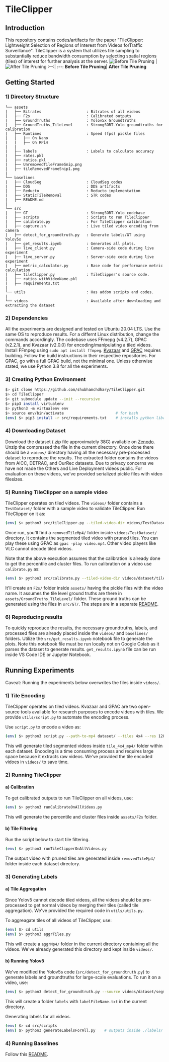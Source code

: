 # TileClipper
## Introduction
This repository contains codes/artifacts for the paper "TileClipper: Lightweight Selection of Regions of Interest from Videos forTraffic Surveillance". TileClipper is a system that utilizes tile sampling to substantially reduce bandwidth consumption by selecting spatial regions (tiles) of interest for further analysis at the server. 
![Before Tile Pruning](assets/UnremovedTileFrameSnip.png) | ![After Tile Pruning](assets/tileRemovedFrameSnip1.png)
:--:| :--:
**Before Tile Pruning**| **After Tile Pruning**

## Getting Started

### 1) Directory Structure
```
└── assets 
|   ├── Bitrates                    : Bitrates of all videos
|   ├── F2s                         : Calibrated outputs
|   ├── GroundTruths                : Yolov5x Groundtruths
|   ├── GroundTruths_TileLevel      : StrongSORT-Yolo groundtruths for calibration
|   ├── Runtimes                    : Speed (fps) pickle files 
|   |   ├── On Nano
|   |   ├── On RPi4
|   |
|   ├── labels                      : Labels to calculate accuracy
|   ├── rates.pkl                   
|   ├── ratios.pkl                   
|   ├── UnremovedTileFrameSnip.png               
|   ├── tileRemovedFrameSnip1.png                  
|
└── baselines
|   ├── CloudSeg                    : CloudSeg codes
|   ├── DDS                         : DDS artifacts
|   ├── Reducto                     : Reducto implementation
|   ├── StaticTileRemoval           : STR codes
|   ├── README.md                   
|              
└── src        
|   ├── GT                          : StrongSORT-Yolo codebase
|   ├── scripts                     : Scripts to run TileClipper
|   ├── calibrate.py                : For TileClipper calibration
|   ├── capture.sh                  : Live tiled video encoding from camera 
|   ├── detect_for_groundtruth.py   : Generate labels/GT using  Yolov5x
|   ├── get_results.ipynb           : Generates all plots.
|   ├── live_client.py              : Camera-side code during live experiment
|   ├── live_server.py              : Server-side code during live experiment
|   ├── metric_calculator.py        : Base code for performance metric calculation
|   ├── tileClipper.py              : TileClipper's source code.
|   ├── ratios_withVideoName.pkl
|   ├── requirements.txt
|
└── utils                           : Has addon scripts and codes.  
|
└── videos                          : Available after downloading and extracting the dataset

```

### 2) Dependencies
All the experiments are designed and tested on Ubuntu 20.04 LTS. Use the same OS to reproduce results. For a differnt Linux distribution, change the commands accordingly. The codebase uses FFmepg (v4.2.7), GPAC (v2.2.1), and Kvazaar (v2.0.0) for encoding/manipulating a tiled videos. Install FFmpeg using `sudo apt install ffmpeg`. [Kvazaar](https://github.com/ultravideo/kvazaar) and [GPAC](https://github.com/gpac/gpac/wiki/GPAC-Build-Guide-for-Linux) requires building. Follow the build instructions in their respective repositories. For GPAC, go with a full GPAC build, not the minimal one. Unless otherwise stated, we use Python 3.8 for all the experiments.

### 3) Creating Python Environment
```bash
$> git clone https://github.com/shubhamchdhary/TileClipper.git
$> cd TileClipper
$> git submodule update --init --recursive
$> pip3 install virtualenv                  
$> python3 -m virtualenv env
$> source env/bin/activate                       # for bash
(env) $> pip3 install -r src/requirements.txt    # installs python libraries
```

### 4) Downloading Dataset
Download the dataset (.zip file approximately 38G) available on [Zenodo](https://doi.org/10.5281/zenodo.11179900). Unzip the compressed the file in the current directory. Once done there should be a `videos/` directory having all the necessary pre-processed dataset to reproduce the results. The extracted folder contains the videos from AICC, DETRAC, and OurRec datasets. Due to privacy concerns we have not made the Others and Live Deployment videos public. For evaluation on these videos, we've provided serialized pickle files with video filesizes.

### 5) Running TileClipper on a sample video
TileClipper operates on tiled videos. The `videos/` folder contains a `TestDataset/` folder with a sample video to validate TileClipper. Run TileClipper on it as:

```bash
(env) $> python3 src/tileClipper.py --tiled-video-dir videos/TestDataset/tiled_4x4_mp4/AITr1cam10 --percentile-array-filename assets/F2s/f2s_AITr1cam10_cluster10.pkl  --cluster-indices-file assets/F2s/AITr1cam10_cluster_indices.pkl --gamma 1.75
```
Once run, you'll find a `removedTileMp4/` folder inside `videos/TestDataset/` directory. It contains the segmented tiled video with pruned tiles. You can play these using GPAC as `gpac -play video.mp4`. Other video players like VLC cannot decode tiled videos.

Note that the above execution assumes that the calibration is already done to get the percentile and cluster files. To run calibration on a video use `calibrate.py` as:
```bash
(env) $> python3 src/calibrate.py --tiled-video-dir videos/dataset/tiled_4x4_mp4/video_name --assets-folder assets/
```
It'll create an `F2s/` folder inside `assets/` having the pickle files with the video name. It assumes the tile level ground truths are there in `assets/GroundTruths_TileLevel/` folder. These ground truths can be generated using the files in `src/GT/`. The steps are in a separate [README](src/GT/README.md).

### 6) Reproducing results
To quickly reproduce the results, the necessary groundtruths, labels, and processed files are already placed inside the `videos/` and `baselines/` folders.
Utilize the `src/get_results.ipynb` notebook file to generate the plots. Note this notebook file must be run locally not on Google Colab as it parses the dataset to generate results. `get_results.ipynb` file can be run inside VS Code IDE or Jupyter Notebook.

## Running Experiments
Caveat: Running the experiments below overwrites the files inside `videos/`. 

### 1) Tile Encoding
TileClipper operates on tiled videos. Kvazaar and GPAC are two open-source tools available for research purposes to encode videos with tiles. We provide `utils/script.py` to automate the encoding process.

Use `script.py` to encode a video as:

```bash
(env) $> python3 script.py --path-to-mp4 dataset/ --tiles 4x4 --res 1280x720
```
This will generate tiled segmented videos inside `tile_4x4_mp4/` folder within each dataset. Encoding is a time consuming process and requires large space because it extracts raw videos. We've provided the tile encoded vidoes in `videos/` to save time.

### 2) Running TileClipper
#### a) Calibration 
To get calibrated outputs to run TileClipper on all videos, use:
```bash
(env) $> python3 runCalibrateOnAllVideos.py
```
This will generate the percentile and cluster files inside `assets/F2s` folder.

#### b) Tile Filtering
Run the script below to start tile filtering.
```bash
(env) $> python3 runTileClipperOnAllVideos.py
```
The output video with pruned tiles are generated inside `removedTileMp4/` folder inside each dataset directory.

### 3) Generating Labels 
#### a) Tile Aggregation
Since Yolov5 cannot decode tiled videos, all the videos should be pre-processed to get normal videos by merging their tiles (called tile aggregation). We've provided the required code in `utils/utils.py`.

To aggreagate tiles of all videos of TileClipper, use:
```bash
(env) $> cd utils
(env) $> python3 aggrTiles.py
```
This will create a `aggrMp4/` folder in the current directory containing all the videos. We've already generated this directory and kept inside `videos/`.

#### b) Running Yolov5
We've modified the Yolov5s code (`src/detect_for_groundtruth.py`) to generate labels and groundtruths for large-scale evaluations. To run it on a video, use:
```bash
(env) $> python3 detect_for_groundtruth.py --source videos/dataset/segmentedVideoFolder --save-txt --save-labelfile-name labelFileName.txt --classes 0 1 2 3 4 5 6 7
```
This will create a folder `labels` with `labelFileName.txt` in the current directory.

Generating labels for all videos.
```bash
(env) $> cd src/scripts
(env) $> python3 generateLabelsForAll.py    # outputs inside ./labels/
```


### 4) Running Baselines
Follow this [README](baselines/README.md).

